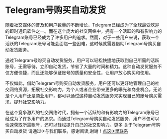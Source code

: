 # Telegram号购买自动发货

随着社交媒体的普及和用户数量的不断增长，Telegram已经成为了全球最受欢迎的即时通讯软件之一。而在这个庞大的社交网络中，拥有一个活跃的和有影响力的Telegram账号已经成为了许多用户的追求。然而，对于一些用户来说，获取一个活跃的Telegram账号可能会面临一些困难，这时候就需要借助Telegram号购买自动发货服务。

通过Telegram号购买自动发货服务，用户可以轻松快捷地获取到自己所需的活跃账号，无需等待，立即自动发货，节省了大量的时间和精力。这种自动发货服务不仅方便快捷，而且还能够保证账号的质量和安全性，让用户放心购买和使用。

不仅如此，借助Telegram号购买自动发货服务，用户还可以更好地管理自己的社交网络资源，拓展社交影响力，为个人或者企业带来更多的曝光和商业机会。无论是个人用户还是商业用户，都可以通过这种自动发货服务来实现自己的账号购买需求，提升社交影响力。

在这个竞争激烈的社交网络时代，拥有一个活跃的和有影响力的Telegram账号已经成为了许多用户的追求。而通过Telegram号购买自动发货服务，用户不仅可以快速获取所需账号，还可以轻松提升自己的社交影响力。更多 关于Telegram号购买自动发货 请通过✈与我们联系，感谢阅读,谢谢！[点这✈里联系](https://ss.k02.cc)